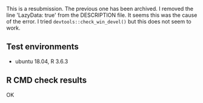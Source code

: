 This is a resubmission. The previous one has been archived. I removed the line 
'LazyData: true' from the DESCRIPTION file. It seems this was the cause of the 
error. I tried `devtools::check_win_devel()` but this does not seem to work.


## Test environments

* ubuntu 18.04, R 3.6.3


## R CMD check results

OK
